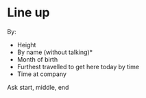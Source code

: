 # Line up

By:

* Height
* By name (without talking)* 
* Month of birth
* Furthest travelled to get here today by time
* Time at company

Ask start, middle, end
